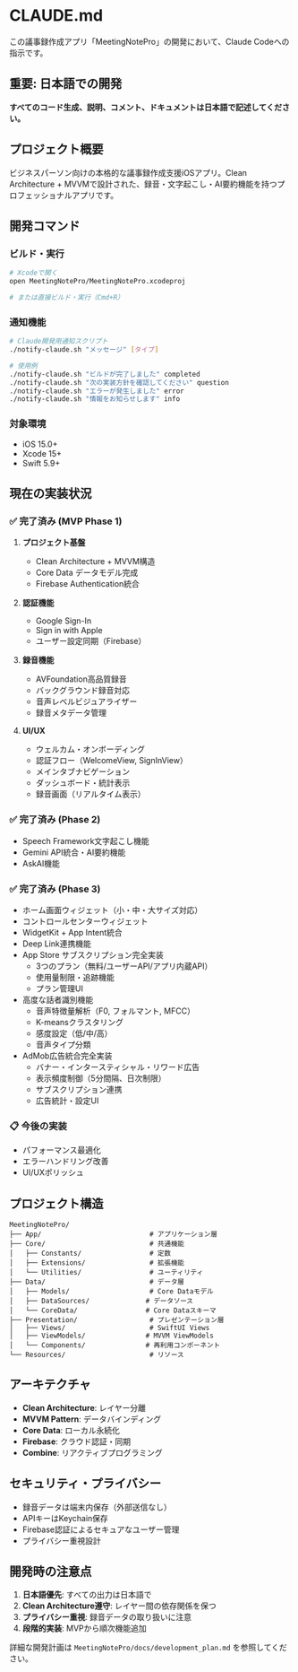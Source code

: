 # CLAUDE.md

この議事録作成アプリ「MeetingNotePro」の開発において、Claude Codeへの指示です。

## 重要: 日本語での開発

**すべてのコード生成、説明、コメント、ドキュメントは日本語で記述してください。**

## プロジェクト概要

ビジネスパーソン向けの本格的な議事録作成支援iOSアプリ。Clean Architecture + MVVMで設計された、録音・文字起こし・AI要約機能を持つプロフェッショナルアプリです。

## 開発コマンド

### ビルド・実行
```bash
# Xcodeで開く
open MeetingNotePro/MeetingNotePro.xcodeproj

# または直接ビルド・実行（Cmd+R）
```

### 通知機能
```bash
# Claude開発用通知スクリプト
./notify-claude.sh "メッセージ" [タイプ]

# 使用例
./notify-claude.sh "ビルドが完了しました" completed
./notify-claude.sh "次の実装方針を確認してください" question  
./notify-claude.sh "エラーが発生しました" error
./notify-claude.sh "情報をお知らせします" info
```

### 対象環境
- iOS 15.0+
- Xcode 15+
- Swift 5.9+

## 現在の実装状況

### ✅ 完了済み (MVP Phase 1)
1. **プロジェクト基盤**
   - Clean Architecture + MVVM構造
   - Core Data データモデル完成
   - Firebase Authentication統合

2. **認証機能**
   - Google Sign-In
   - Sign in with Apple
   - ユーザー設定同期（Firebase）

3. **録音機能**
   - AVFoundation高品質録音
   - バックグラウンド録音対応
   - 音声レベルビジュアライザー
   - 録音メタデータ管理

4. **UI/UX**
   - ウェルカム・オンボーディング
   - 認証フロー（WelcomeView, SignInView）
   - メインタブナビゲーション
   - ダッシュボード・統計表示
   - 録音画面（リアルタイム表示）

### ✅ 完了済み (Phase 2)
- Speech Framework文字起こし機能
- Gemini API統合・AI要約機能
- AskAI機能

### ✅ 完了済み (Phase 3)
- ホーム画面ウィジェット（小・中・大サイズ対応）
- コントロールセンターウィジェット
- WidgetKit + App Intent統合
- Deep Link連携機能
- App Store サブスクリプション完全実装
  - 3つのプラン（無料/ユーザーAPI/アプリ内蔵API）
  - 使用量制限・追跡機能
  - プラン管理UI
- 高度な話者識別機能
  - 音声特徴量解析（F0, フォルマント, MFCC）
  - K-meansクラスタリング
  - 感度設定（低/中/高）
  - 音声タイプ分類
- AdMob広告統合完全実装
  - バナー・インタースティシャル・リワード広告
  - 表示頻度制御（5分間隔、日次制限）
  - サブスクリプション連携
  - 広告統計・設定UI

### 📋 今後の実装
- パフォーマンス最適化
- エラーハンドリング改善
- UI/UXポリッシュ

## プロジェクト構造

```
MeetingNotePro/
├── App/                           # アプリケーション層
├── Core/                          # 共通機能
│   ├── Constants/                 # 定数
│   ├── Extensions/                # 拡張機能
│   └── Utilities/                 # ユーティリティ
├── Data/                          # データ層
│   ├── Models/                    # Core Dataモデル
│   ├── DataSources/              # データソース
│   └── CoreData/                 # Core Dataスキーマ
├── Presentation/                  # プレゼンテーション層
│   ├── Views/                     # SwiftUI Views
│   ├── ViewModels/               # MVVM ViewModels
│   └── Components/               # 再利用コンポーネント
└── Resources/                     # リソース
```

## アーキテクチャ

- **Clean Architecture**: レイヤー分離
- **MVVM Pattern**: データバインディング
- **Core Data**: ローカル永続化
- **Firebase**: クラウド認証・同期
- **Combine**: リアクティブプログラミング

## セキュリティ・プライバシー

- 録音データは端末内保存（外部送信なし）
- APIキーはKeychain保存
- Firebase認証によるセキュアなユーザー管理
- プライバシー重視設計

## 開発時の注意点

1. **日本語優先**: すべての出力は日本語で
2. **Clean Architecture遵守**: レイヤー間の依存関係を保つ
3. **プライバシー重視**: 録音データの取り扱いに注意
4. **段階的実装**: MVPから順次機能追加

詳細な開発計画は `MeetingNotePro/docs/development_plan.md` を参照してください。